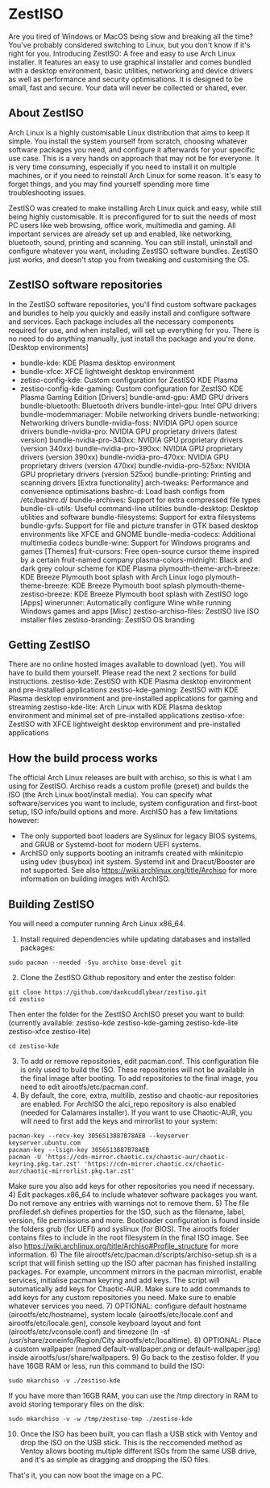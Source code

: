 # ZestISO
Are you tired of Windows or MacOS being slow and breaking all the time? You've probably considered switching to Linux, but you don't know if it's right for you. Introducing ZestISO: A free and easy to use Arch Linux installer. It features an easy to use graphical installer and comes bundled with a desktop environment, basic utilities, networking and device drivers as well as performance and security optimisations. It is designed to be small, fast and secure. Your data will never be collected or shared, ever.

## About ZestISO
Arch Linux is a highly customisable Linux distribution that aims to keep it simple. You install the system yourself from scratch, choosing whatever software packages you need, and configure it afterwards for your specific use case. This is a very hands on approach that may not be for everyone. It is very time consuming, especially if you need to install it on multiple machines, or if you need to reinstall Arch Linux for some reason. It's easy to forget things, and you may find yourself spending more time troubleshooting issues.

ZestISO was created to make installing Arch Linux quick and easy, while still being highly customisable. It is preconfigured for to suit the needs of most PC users like web browsing, office work, multimedia and gaming. All important services are already set up and enabled, like networking, bluetooth, sound, printing and scanning. You can still install, uninstall and configure whatever you want, including ZestISO software bundles. ZestISO just works, and doesn't stop you from tweaking and customising the OS.

## ZestISO software repositories
In the ZestISO software repositories, you'll find custom software packages and bundles to help you quickly and easily install and configure software and services. Each package includes all the necessary components required for use, and when installed, will set up everything for you. There is no need to do anything manually, just install the package and you're done.
[Desktop environments]
 - bundle-kde: KDE Plasma desktop environment
 - bundle-xfce: XFCE lightweight desktop environment
 - zetiso-config-kde: Custom configuration for ZestISO KDE Plasma
 - zestiso-config-kde-gaming: Custom configuration for ZestISO KDE Plasma Gaming Edition
[Drivers]
bundle-amd-gpu: AMD GPU drivers
bundle-bluetooth: Bluetooth drivers
bundle-intel-gpu: Intel GPU drivers
bundle-modemmanager: Mobile networking drivers
bundle-networking: Networking drivers
bundle-nvidia-foss: NVIDIA GPU open source drivers
bundle-nvidia-pro: NVIDIA GPU proprietary drivers (latest version)
bundle-nvidia-pro-340xx: NVIDIA GPU proprietary drivers (version 340xx)
bundle-nvidia-pro-390xx: NVIDIA GPU proprietary drivers (version 390xx)
bundle-nvidia-pro-470xx: NVIDIA GPU proprietary drivers (version 470xx)
bundle-nvidia-pro-525xx: NVIDIA GPU proprietary drivers (version 525xx)
bundle-printing: Printing and scanning drivers
[Extra functionality]
arch-tweaks: Performance and convenience optimisations
bashrc-d: Load bash configs from /etc/bashrc.d/
bundle-archives: Support for extra compressed file types
bundle-cli-utils: Useful command-line utilities
bundle-desktop: Desktop utilities and software
bundle-filesystems: Support for extra filesystems
bundle-gvfs: Support for file and picture transfer in GTK based desktop environments like XFCE and GNOME
bundle-media-codecs: Additional multimedia codecs
bundle-wine: Support for Windows programs and games
[Themes]
fruit-cursors: Free open-source cursor theme inspired by a certain fruit-named company
plasma-colors-midnight: Black and dark grey colour scheme for KDE Plasma
plymouth-theme-arch-breeze: KDE Breeze Plymouth boot splash with Arch Linux logo
plymouth-theme-breeze: KDE Breeze Plymouth boot splash
plymouth-theme-zestiso-breeze: KDE Breeze Plymouth boot splash with ZestISO logo
[Apps]
winerunner: Automatically configure Wine while running Windows games and apps
[Misc]
zestiso-archiso-files: ZestISO live ISO installer files
zestiso-branding: ZestISO OS branding

## Getting ZestISO
There are no online hosted images available to download (yet). You will have to build them yourself. Please read the next 2 sections for build instructions.
zestiso-kde: ZestISO with KDE Plasma desktop environment and pre-installed applications
zestiso-kde-gaming: ZestISO with KDE Plasma desktop environment and pre-installed applications for gaming and streaming
zestiso-kde-lite: Arch Linux with KDE Plasma desktop environment and minimal set of pre-installed applications
zestiso-xfce: ZestISO with XFCE lightweight desktop environment and pre-installed applications

## How the build process works
The official Arch Linux releases are built with archiso, so this is what I am using for ZestISO. Archiso reads a custom profile (preset) and builds the ISO (the Arch Linux boot/install media).
You can specify what software/services you want to include, system configuration and first-boot setup, ISO info/build options and more.
ArchISO has a few limitations however:
 - The only supported boot loaders are Syslinux for legacy BIOS systems, and GRUB or Systemd-boot for modern UEFI systems.
 - ArchISO only supports booting an initramfs created with mkinitcpio using udev (busybox) init system. Systemd init and Dracut/Booster are not supported.
See also https://wiki.archlinux.org/title/Archiso for more information on building images with ArchISO.

## Building ZestISO
You will need a computer running Arch Linux x86_64.
1) Install required dependencies while updating databases and installed packages:
```
sudo pacman --needed -Syu archiso base-devel git
```
2) Clone the ZestISO Github repository and enter the zestiso folder:
```
git clone https://github.com/dankcuddlybear/zestiso.git
cd zestiso
```
Then enter the folder for the ZestISO ArchISO preset you want to build:
(currently available: zestiso-kde zestiso-kde-gaming zestiso-kde-lite zestiso-xfce zestiso-lite)
```
cd zestiso-kde
```
3) To add or remove repositories, edit pacman.conf. This configuration file is only used to build the ISO. These repositories will not be available in the final image after booting. To add repositories to the final image, you need to edit airootfs/etc/pacman.conf.
4) By default, the core, extra, multilib, zestiso and chaotic-aur repositories are enabled. For ArchISO the alci_repo repository is also enabled (needed for Calamares installer). If you want to use Chaotic-AUR, you will need to first add the keys and mirrorlist to your system:
```
pacman-key --recv-key 3056513887B78AEB --keyserver keyserver.ubuntu.com
pacman-key --lsign-key 3056513887B78AEB
pacman -U 'https://cdn-mirror.chaotic.cx/chaotic-aur/chaotic-keyring.pkg.tar.zst' 'https://cdn-mirror.chaotic.cx/chaotic-aur/chaotic-mirrorlist.pkg.tar.zst'
```
Make sure you also add keys for other repositories you need if necessary.
4) Edit packages.x86_64 to include whatever software packages you want. Do not remove any entries with warnings not to remove them.
5) The file profiledef.sh defines properties for the ISO, such as the filename, label, version, file permissions and more. Bootloader configuration is found inside the folders grub (for UEFI) and syslinux (for BIOS). The airootfs folder contains files to include in the root filesystem in the final ISO image. See also https://wiki.archlinux.org/title/Archiso#Profile_structure for more information.
6) The file airootfs/etc/pacman.d/scripts/archiso-setup.sh is a script that will finish setting up the ISO after pacman has finished installing packages. For example, uncomment mirrors in the pacman mirrorlist, enable services, initialise pacman keyring and add keys. The script will automatically add keys for Chaotic-AUR. Make sure to add commands to add keys for any custom repositories you need. Make sure to enable whatever services you need.
7) OPTIONAL: configure default hostname (airootfs/etc/hostname), system locale (airootfs/etc/locale.conf and airootfs/etc/locale.gen), console keyboard layout and font (airootfs/etc/vconsole.conf) and timezone (ln -sf /usr/share/zoneinfo/Region/City airootfs/etc/localtime).
8) OPTIONAL: Place a custom wallpaper (named default-wallpaper.png or default-wallpaper.jpg) inside airootfs/usr/share/wallpapers.
9) Go back to the zestiso folder. If you have 16GB RAM or less, run this command to build the ISO:
```
sudo mkarchiso -v ./zestiso-kde
```
If you have more than 16GB RAM, you can use the /tmp directory in RAM to avoid storing temporary files on the disk:
```
sudo mkarchiso -v -w /tmp/zestiso-tmp ./zestiso-kde
```
10) Once the ISO has been built, you can flash a USB stick with Ventoy and drop the ISO on the USB stick. This is the reccomended method as Ventoy allows booting multiple different ISOs from the same USB drive, and it's as simple as dragging and dropping the ISO files.

That's it, you can now boot the image on a PC.
